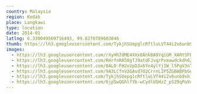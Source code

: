 ```yaml
---
country: Malaysia
region: Kedah
place: Langkawi
type: location
date: 2014-01
latlng: 6.330049569716493, 99.8270789603846
thumb: https://lh3.googleusercontent.com/TykjhSUepglcRftluLVT44i2v6unb9xhiyxFYDQvM8lvUEnd-rHOWiVXbEoL9lQgJ8HyoZkeN3k088HQrca9YrOO2ueDcCOWpDh0CXOuR9t6pXoBLR2_PIGRNCcGhUV50SDct5ioLw
images:
  - https://lh3.googleusercontent.com/rXyHh7dME4XXx8AnkBA9YqiGM_XARtSFB8parESWUdSvaAczy7OOMZM42lyCX0zvU7N5E4b5UjWcbnmWNfUjJd05KhuU5Tq9kVdBtKDQ-nK2bWtTLuRJu9MD5HpdmSMcVDmIibj1ig
  - https://lh3.googleusercontent.com/RHrfnRA50gTJ9atdFJvqrPxmawdckdh623XK1ju3BHYpIbkH2iVfAjtO8IdEp9djoubCTV0y0MB38-rxQ3r3tRRiNO2nCIeGejaXEObl-3jIQdg7XqDCyBtutw6Htjj0gXT15rnMdw
  - https://lh3.googleusercontent.com/0AL0-FH2oVpD3x6Yn4ylYj1W_l5PgV3n73GQaCk5xjl-TZtPtp60R-QdcRS_9ZfHyRajqvvh6QksfN7fLfMjT4-6NZl3T5vML8uFu5OPbB6BDJoCStWQEI_3LI0ulD5mKKv_iBwYiw
  - https://lh3.googleusercontent.com/9A3LCfnV2GAsd7O2CrrnLIP5ZGBABFbGetl0UhQ6JpiDl4NSfXK4D5RdU_1HTYxETVQbqF1-48tOWFJBJ2PilHau5FGfLy1a7bFyOlZYJjexlwAhfhjesPLupXMo0ze5PH6CX0UWTA
  - https://lh3.googleusercontent.com/TykjhSUepglcRftluLVT44i2v6unb9xhiyxFYDQvM8lvUEnd-rHOWiVXbEoL9lQgJ8HyoZkeN3k088HQrca9YrOO2ueDcCOWpDh0CXOuR9t6pXoBLR2_PIGRNCcGhUV50SDct5ioLw
  - https://lh3.googleusercontent.com/6jpSwQGhlfYb-wCydlUSHzZ_pS29qPoVq_TopUaJdKZwnK4dBaBv0kvAY5vgrg-nrwIuTsLYZ9Ku8Wv1Xd-GSdoBVS6HgxwEWf0Px-uo53s3U8Oos2CfW-guxHfnh8lSQ0T0dh33bw
---
```

